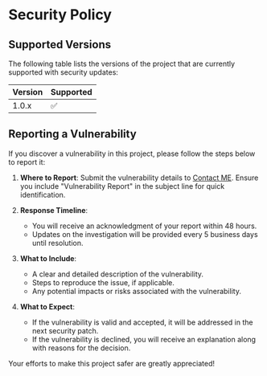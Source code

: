 # Security Policy

## Supported Versions

The following table lists the versions of the project that are currently supported with security updates:

| Version | Supported          |
| ------- | ------------------ |
| 1.0.x   | :white_check_mark: |

## Reporting a Vulnerability

If you discover a vulnerability in this project, please follow the steps below to report it:

1. **Where to Report**: Submit the vulnerability details to [Contact ME](https://amirbekshomurodov.me/contact). Ensure you include "Vulnerability Report" in the subject line for quick identification.
   
2. **Response Timeline**:
   - You will receive an acknowledgment of your report within 48 hours.
   - Updates on the investigation will be provided every 5 business days until resolution.
   
3. **What to Include**:
   - A clear and detailed description of the vulnerability.
   - Steps to reproduce the issue, if applicable.
   - Any potential impacts or risks associated with the vulnerability.
   
4. **What to Expect**:
   - If the vulnerability is valid and accepted, it will be addressed in the next security patch.
   - If the vulnerability is declined, you will receive an explanation along with reasons for the decision.

Your efforts to make this project safer are greatly appreciated!
